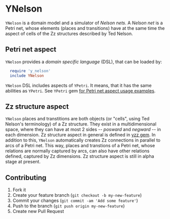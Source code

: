 # YNelson

`YNelson` is a domain model and a simulator of _Nelson_ _nets_. A _Nelson_ _net_
is a Petri net, whose elements (places and transitions) have at the same time
the aspect of cells of the Zz structures described by Ted Nelson.

## Petri net aspect

`YNelson` provides a _domain_ _specific_ _language_ (DSL), that can be loaded by:
```ruby
  require 'y_nelson'
  include YNelson
```
`YNelson` DSL includes aspects of `YPetri`. It means, that it has the same
abilities as `YPetri`. See `YPetri` gem
[for Petri net aspect usage examples](https://github.com/boris-s/y_petri).

## Zz structure aspect

`YNelson` places and transtitions are both objects (or "cells", using Ted
Nelson's terminology) of a Zz structure. They exist in a multidimensional space,
where they can have at most 2 sides -- _posward_ and _negward_ -- in each
dimension. Zz structure aspect in general is defined in
[yzz gem](https://github.com/boris-s/y_petri). In addition to this, `YNelson`
automatically creates Zz connections in parallel to arcs of a Petri net. This
way, places and transtions of a Petri net, whose relations are normally captured
by arcs, can also have other relations defined, captured by Zz dimensions. Zz
structure aspect is still in alpha stage at present.

## Contributing

1. Fork it
2. Create your feature branch (`git checkout -b my-new-feature`)
3. Commit your changes (`git commit -am 'Add some feature'`)
4. Push to the branch (`git push origin my-new-feature`)
5. Create new Pull Request
